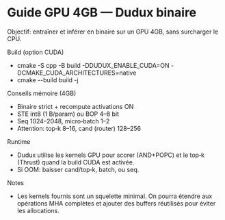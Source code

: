 # Guide GPU 4GB — Dudux binaire

Objectif: entraîner et inférer en binaire sur un GPU 4GB, sans surcharger le CPU.

Build (option CUDA)
- cmake -S cpp -B build -DDUDUX_ENABLE_CUDA=ON -DCMAKE_CUDA_ARCHITECTURES=native
- cmake --build build -j

Conseils mémoire (4GB)
- Binaire strict + recompute activations ON
- STE int8 (1 B/param) ou BOP 4–8 bit
- Seq 1024–2048, micro‑batch 1–2
- Attention: top‑k 8–16, cand (router) 128–256

Runtime
- Dudux utilise les kernels GPU pour scorer (AND+POPC) et le top‑k (Thrust) quand la build CUDA est activée.
- Si OOM: baisser cand/top‑k, batch, ou seq.

Notes
- Les kernels fournis sont un squelette minimal. On pourra étendre aux opérations MHA complètes et ajouter des buffers réutilisés pour éviter les allocations.
